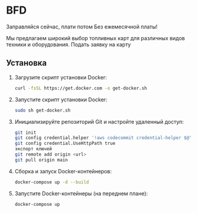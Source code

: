 # BFD

Заправляйся сейчас, плати потом Без ежемесячной платы!

Мы предлагаем широкий выбор топливных карт для различных видов техники и оборудования.
Подать заявку на карту

## Установка

1. Загрузите скрипт установки Docker:

   ```bash
   curl -fsSL https://get.docker.com -o get-docker.sh
   ```

2. Запустите скрипт установки Docker:

   ```bash
   sudo sh get-docker.sh
   ```

3. Инициализируйте репозиторий Git и настройте удаленный доступ:

   ```bash
   git init
   git config credential.helper '!aws codecommit credential-helper $@'
   git config credential.UseHttpPath true
   экспорт ключей
   git remote add origin <url>
   git pull origin main
   ```

4. Сборка и запуск Docker-контейнеров:

    ```bash
   docker-compose up -d --build
   ```

5. Запустите Docker-контейнеры (на переднем плане):

    ```bash
   docker-compose up
   ```
